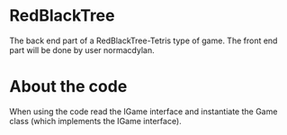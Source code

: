 # RedBlackTree
The back end part of a RedBlackTree-Tetris type of game. The front end part will be done by user normacdylan.

About the code
===
When using the code read the IGame interface and instantiate the Game class (which implements the IGame interface).
